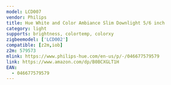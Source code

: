```yaml
---
model: LCD007
vendor: Philips
title: Hue White and Color Ambiance Slim Downlight 5/6 inch
category: light
supports: brightness, colortemp, colorxy
zigbeemodel: ['LCD002']
compatible: [z2m,iob]
z2m: 579573
mlink: https://www.philips-hue.com/en-us/p/-/046677579579
link: https://www.amazon.com/dp/B0BCXGLT1H
EAN:
  - 046677579579
---
```

